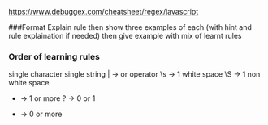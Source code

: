 https://www.debuggex.com/cheatsheet/regex/javascript


###Format
Explain rule
then show three examples of each (with hint and rule explaination if needed)
then give example with mix of learnt rules

### Order of learning rules
single character
single string
| -> or operator
\s -> 1 white space
\S -> 1 non white space
+ -> 1 or more
?  -> 0 or 1
* -> 0 or more
